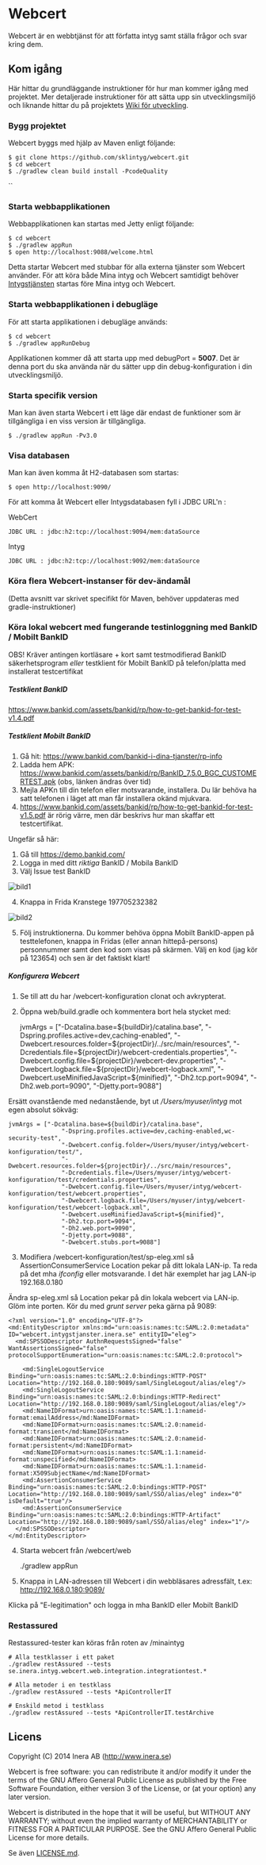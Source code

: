 # Webcert
Webcert är en webbtjänst för att författa intyg samt ställa frågor och svar kring dem.

## Kom igång
Här hittar du grundläggande instruktioner för hur man kommer igång med projektet. Mer detaljerade instruktioner för att sätta upp sin utvecklingsmiljö och liknande hittar du på projektets [Wiki för utveckling](https://github.com/sklintyg/common/wiki).

### Bygg projektet
Webcert byggs med hjälp av Maven enligt följande:

    $ git clone https://github.com/sklintyg/webcert.git
    $ cd webcert
    $ ./gradlew clean build install -PcodeQuality
``

### Starta webbapplikationen
Webbapplikationen kan startas med Jetty enligt följande:

    $ cd webcert
    $ ./gradlew appRun
    $ open http://localhost:9088/welcome.html

Detta startar Webcert med stubbar för alla externa tjänster som Webcert använder. För att köra både Mina intyg och Webcert samtidigt behöver [Intygstjänsten](https://github.com/sklintyg/intygstjanst) startas före Mina intyg och Webcert.

### Starta webbapplikationen i debugläge
För att starta applikationen i debugläge används:

    $ cd webcert
    $ ./gradlew appRunDebug
    
Applikationen kommer då att starta upp med debugPort = **5007**. Det är denna port du ska använda när du sätter upp din 
debug-konfiguration i din utvecklingsmiljö.

### Starta specifik version
Man kan även starta Webcert i ett läge där endast de funktioner som är tillgängliga i en viss version är tillgängliga.

    $ ./gradlew appRun -Pv3.0

### Visa databasen
Man kan även komma åt H2-databasen som startas:

    $ open http://localhost:9090/

För att komma åt Webcert eller Intygsdatabasen fyll i JDBC URL'n :

WebCert 

    JDBC URL : jdbc:h2:tcp://localhost:9094/mem:dataSource

Intyg

    JDBC URL : jdbc:h2:tcp://localhost:9092/mem:dataSource

### Köra flera Webcert-instanser för dev-ändamål
(Detta avsnitt var skrivet specifikt för Maven, behöver uppdateras med gradle-instruktioner)

### Köra lokal webcert med fungerande testinloggning med BankID / Mobilt BankID
OBS! Kräver antingen kortläsare + kort samt testmodifierad BankID säkerhetsprogram _eller_ testklient för Mobilt BankID på telefon/platta med installerat testcertifikat

##### Testklient BankID
https://www.bankid.com/assets/bankid/rp/how-to-get-bankid-for-test-v1.4.pdf

##### Testklient Mobilt BankID
1. Gå hit: https://www.bankid.com/bankid-i-dina-tjanster/rp-info
2. Ladda hem APK: https://www.bankid.com/assets/bankid/rp/BankID_7.5.0_BGC_CUSTOMERTEST.apk (obs, länken ändras över tid)
3. Mejla APKn till din telefon eller motsvarande, installera. Du lär behöva ha satt telefonen i läget att man får installera okänd mjukvara.
4. https://www.bankid.com/assets/bankid/rp/how-to-get-bankid-for-test-v1.5.pdf är rörig värre, men där beskrivs hur man skaffar ett testcertifikat.

Ungefär så här:

1. Gå till https://demo.bankid.com/
2. Logga in med ditt _riktiga_ BankID / Mobila BankID
3. Välj Issue test BankID

![bild1](docs/images/bankid1.png)

4. Knappa in Frida Kranstege 197705232382

![bild2](docs/images/bankid2.png)

5. Följ instruktionerna. Du kommer behöva öppna Mobilt BankID-appen på testtelefonen, knappa in Fridas (eller annan hittepå-persons) personnummer samt den kod som visas på skärmen. Välj en kod (jag kör på 123654) och sen är det faktiskt klart!

##### Konfigurera Webcert

1. Se till att du har /webcert-konfiguration clonat och avkrypterat.

2. Öppna web/build.gradle och kommentera bort hela stycket med:

    jvmArgs = ["-Dcatalina.base=${buildDir}/catalina.base",
                   "-Dspring.profiles.active=dev,caching-enabled",
                   "-Dwebcert.resources.folder=${projectDir}/../src/main/resources",
                   "-Dcredentials.file=${projectDir}/webcert-credentials.properties",
                   "-Dwebcert.config.file=${projectDir}/webcert-dev.properties",
                   "-Dwebcert.logback.file=${projectDir}/webcert-logback.xml",
                   "-Dwebcert.useMinifiedJavaScript=${minified}",
                   "-Dh2.tcp.port=9094",
                   "-Dh2.web.port=9090",
                   "-Djetty.port=9088"]
                   
Ersätt ovanstående med nedanstående, byt ut _/Users/myuser/intyg_ mot egen absolut sökväg:

    jvmArgs = ["-Dcatalina.base=${buildDir}/catalina.base",
                   "-Dspring.profiles.active=dev,caching-enabled,wc-security-test",
                   "-Dwebcert.config.folder=/Users/myuser/intyg/webcert-konfiguration/test/",
                   "-Dwebcert.resources.folder=${projectDir}/../src/main/resources",
                   "-Dcredentials.file=/Users/myuser/intyg/webcert-konfiguration/test/credentials.properties",
                   "-Dwebcert.config.file=/Users/myuser/intyg/webcert-konfiguration/test/webcert.properties",
                   "-Dwebcert.logback.file=/Users/myuser/intyg/webcert-konfiguration/test/webcert-logback.xml",
                   "-Dwebcert.useMinifiedJavaScript=${minified}",
                   "-Dh2.tcp.port=9094",
                   "-Dh2.web.port=9090",
                   "-Djetty.port=9088",
                   "-Dwebcert.stubs.port=9088"]
                   
3. Modifiera /webcert-konfiguration/test/sp-eleg.xml så AssertionConsumerService Location pekar på ditt lokala LAN-ip. Ta reda på det mha _ifconfig_ eller motsvarande. I det här exemplet har jag LAN-ip 192.168.0.180

Ändra sp-eleg.xml så Location pekar på din lokala webcert via LAN-ip. Glöm inte porten. Kör du med _grunt server_ peka gärna på 9089:

    <?xml version="1.0" encoding="UTF-8"?>
    <md:EntityDescriptor xmlns:md="urn:oasis:names:tc:SAML:2.0:metadata" ID="webcert.intygstjanster.inera.se" entityID="eleg">
      <md:SPSSODescriptor AuthnRequestsSigned="false" WantAssertionsSigned="false" protocolSupportEnumeration="urn:oasis:names:tc:SAML:2.0:protocol">
    
        <md:SingleLogoutService Binding="urn:oasis:names:tc:SAML:2.0:bindings:HTTP-POST" Location="http://192.168.0.180:9089/saml/SingleLogout/alias/eleg"/>
        <md:SingleLogoutService Binding="urn:oasis:names:tc:SAML:2.0:bindings:HTTP-Redirect" Location="http://192.168.0.180:9089/saml/SingleLogout/alias/eleg"/>
        <md:NameIDFormat>urn:oasis:names:tc:SAML:1.1:nameid-format:emailAddress</md:NameIDFormat>
        <md:NameIDFormat>urn:oasis:names:tc:SAML:2.0:nameid-format:transient</md:NameIDFormat>
        <md:NameIDFormat>urn:oasis:names:tc:SAML:2.0:nameid-format:persistent</md:NameIDFormat>
        <md:NameIDFormat>urn:oasis:names:tc:SAML:1.1:nameid-format:unspecified</md:NameIDFormat>
        <md:NameIDFormat>urn:oasis:names:tc:SAML:1.1:nameid-format:X509SubjectName</md:NameIDFormat>
        <md:AssertionConsumerService Binding="urn:oasis:names:tc:SAML:2.0:bindings:HTTP-POST" Location="http://192.168.0.180:9089/saml/SSO/alias/eleg" index="0" isDefault="true"/>
        <md:AssertionConsumerService Binding="urn:oasis:names:tc:SAML:2.0:bindings:HTTP-Artifact" Location="http://192.168.0.180:9089/saml/SSO/alias/eleg" index="1"/>
      </md:SPSSODescriptor>
    </md:EntityDescriptor>
    
4. Starta webcert från /webcert/web

    ./gradlew appRun
    
5. Knappa in LAN-adressen till Webcert i din webbläsares adressfält, t.ex: http://192.168.0.180:9089/

Klicka på "E-legitimation" och logga in mha BankID eller Mobilt BankID

### Restassured

Restassured-tester kan köras från roten av /minaintyg

    # Alla testklasser i ett paket
    ./gradlew restAssured --tests se.inera.intyg.webcert.web.integration.integrationtest.*
    
    # Alla metoder i en testklass
    ./gradlew restAssured --tests *ApiControllerIT
    
    # Enskild metod i testklass
    ./gradlew restAssured --tests *ApiControllerIT.testArchive

## Licens
Copyright (C) 2014 Inera AB (http://www.inera.se)

Webcert is free software: you can redistribute it and/or modify it under the terms of the GNU Affero General Public License as published by the Free Software Foundation, either version 3 of the License, or (at your option) any later version.

Webcert is distributed in the hope that it will be useful, but WITHOUT ANY WARRANTY; without even the implied warranty of MERCHANTABILITY or FITNESS FOR A PARTICULAR PURPOSE.  See the GNU Affero General Public License for more details.

Se även [LICENSE.md](https://github.com/sklintyg/common/blob/master/LICENSE.md).
